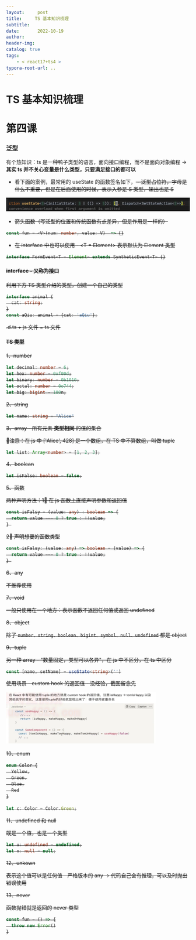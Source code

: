 ```yaml
---
layout:     post
title:     TS 基本知识梳理
subtitle:  
date:       2022-10-19
author:     
header-img: 
catalog: true
tags:
    - < react17+ts4 >
typora-root-url: ..
---
```




# TS 基本知识梳理

# 第四课

### 泛型

有个热知识：ts 是一种鸭子类型的语言，面向接口编程，而不是面向对象编程 -> **其实 ts 并不关心变量是什么类型，只要满足接口的都可以**

- 看下面的案例，最常用的 useState 的函数签名如下，<S> - 泛型占位符，字母是什么不重要，但是在后面使用的时候，表示入参是 S 类型，输出也是 S

<img src="/../img/assets_2019/:Users:haoling:Library:Application Support:typora-user-images:image-20221020091529232.png" alt="image-20221020091529232" style="zoom:50%;" />

- 箭头函数（写泛型的位置和传统函数有点差异，但是作用是一样的）

```typescript
const fun = <V>(num: number, value: V)  => {}
```

- 在 interface 中也可以使用 - <T = Element> 表示默认为 Element 类型

```typescript
interface FormEvent<T = Element> extends SyntheticEvent<T> {}
```





#### interface - 又称为接口

利用下方 TS 类型介绍的类型，创建一个自己的类型

```typescript
interface animal {
  cat: string;
}
const aQiu: animal = {cat: 'aQiu'};
```



.d.ts + js 文件 = ts 文件



#### TS 类型

1、number

```typescript
let decimal: number = 6;
let hex: number = 0xf00d;
let binary: number = 0b1010;
let octal: number = 0o744;
let big: bigint = 100n;
```

2、string

```typescript
let name: string = "Alice"
```

3、array - 所有元素 **类型相同** 的值的集合

:tada:注意：在 js 中 ['Alice', 428] 是一个数组，在 TS 中不算数组，叫做 tuple

```typescript
let list: Array<number> = [1, 2, 3];
```

4、boolean

```typescript
let isFalse: boolean = false;
```

5、函数

两种声明方法：1⃣️ 在 js 函数上直接声明参数和返回值

```typescript
const isFalsy = (value: any) : boolean => {
  return value === 0 ? true : !!value;
} 
```

2⃣️ 声明想要的函数类型

```typescript
const isFalsy: (value: any) => boolean = (value) => {
  return value === 0 ? true : !!value;
} 
```

6、any

不推荐使用

7、void

一般只使用在一个地方：表示函数不返回任何值或返回 undefined

8、object

除了 `number、string、boolean、bigint、symbol、null、undefined` 都是 object

9、tuple

另一种 array - "数量固定，类型可以各异"，在 js 中不区分，在 ts 中区分

```typescript
const [name, setName] = useState<string>('')
```

使用场景 - custom hook 的返回值 - 没经验，截图留念先

<img src="/../img/assets_2019/:Users:haoling:Library:Application Support:typora-user-images:image-20221019212157924.png" alt="image-20221019212157924" style="zoom:40%;" />

10、enum

```typescript
enum Color {
  Yellow,
  Green,
  Blue,
  Red
}

let c: Color = Color.Green;
```

11、undefined 和 null

既是一个值，也是一个类型

```typescript
let u: undefined = undefined;
let n: null = null;
```

12、unkown

表示这个值可以是任何值 - 严格版本的 any -> 代码自己会有推理，可以及时抛出错误使用

13、never

函数抛错就是返回的 never 类型

```typescript
const fun = () => {
  throw new Error()
}
```

